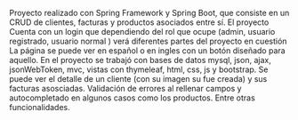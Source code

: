 Proyecto realizado con Spring Framework y Spring Boot, que consiste en un CRUD de clientes, facturas y productos asociados entre sí.
El proyecto Cuenta con un login que dependiendo del rol que ocupe (admin, usuario registrado, usuario normal ) verá diferentes partes del proyecto en cuestión
La página se puede ver en español o en ingles con un botón diseñado para aquello.
En el proyecto se trabajó con bases de datos mysql, json, ajax, jsonWebToken, mvc, vistas con thymeleaf, html, css, js y bootstrap.
Se puede ver el detalle de un cliente (con su imagen su fue creada) y sus facturas asosciadas.
Validación de errores al rellenar campos y autocompletado en algunos casos como los productos.
Entre otras funcionalidades.
